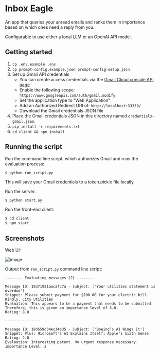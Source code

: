 # Inbox Eagle

An app that queries your unread emails and ranks them in importance based on which ones need a reply from you.

Configurable to use either a local LLM or an OpenAI API model.

## Getting started

1. `cp .env.example .env`
2. `cp prompt-config.example.json prompt-config-setup.json`
3. Set up Gmail API credentials
    - You can create access credentials via the [Gmail Cloud console API page](https://console.cloud.google.com/apis/library/gmail.googleapis.com)
    - Enable the following scope: `https://www.googleapis.com/auth/gmail.modify`
    - Set the application type to "Web Application"
    - Add an Authorized Redirect URI of: `http://localhost:33339/`
    - Download the Gmail credentials JSON file
4. Place the Gmail credentials JSON in this directory named `credentials-gmail.json`.
4. `pip install -r requirements.txt`
5. `cd client && npm install`

## Running the script

Run the command line script, which authorizes Gmail and runs the evaluation process:

```
$ python run_script.py
```

This will save your Gmail credentials to a token.pickle file locally.

Run the server:

```sh
$ python start.py
```

Run the front-end client:

```sh
$ cd client
$ npm start
```

## Screenshots

Web UI:

![image](https://github.com/naclonts/inbox-eagle/assets/10605105/a8ac0c3a-55f9-4866-b155-ce5e6d891ea6)



Output from `run_script.py` command line script:

```
-------- Evaluating messages (2) --------

Message ID: 18d71921aacafc7a - Subject: ['Your utilities statement is overdue']
Snippet: Please submit payment for $100.00 for your electric bill. Kindly, City Utilities
Evaluation: This appears to be a payment that needs to be submitted. Therefore, this is given an importance level of 8.0.
Rating: 8.0

----------------

Message ID: 18d659d34ec34e35 - Subject: ['Boeing’s AI Wings It']
Snippet: Plus: Microsoft's AI Explains Itself; Apple's Sixth Sense
Rating: 2.0
Evaluation: Interesting patent. No urgent response necessary. Importance Level: 2
```



